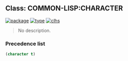 ## Class: COMMON-LISP:CHARACTER
[![package](https://img.shields.io/badge/Package-COMMON--LISP-5f9ea0.svg?style=social&colorA=999999)](../) [![type](https://img.shields.io/badge/Type-Class-5f9ea0.svg?style=social&colorA=999999)](../#class) [![clhs](https://img.shields.io/badge/CLHS-CHARACTER-5f9ea0.svg?style=social&colorA=999999)](http://www.lispworks.com/documentation/HyperSpec/Body/a_ch.htm) 

> No description.

### Precedence list
```cl
(character t)
```
